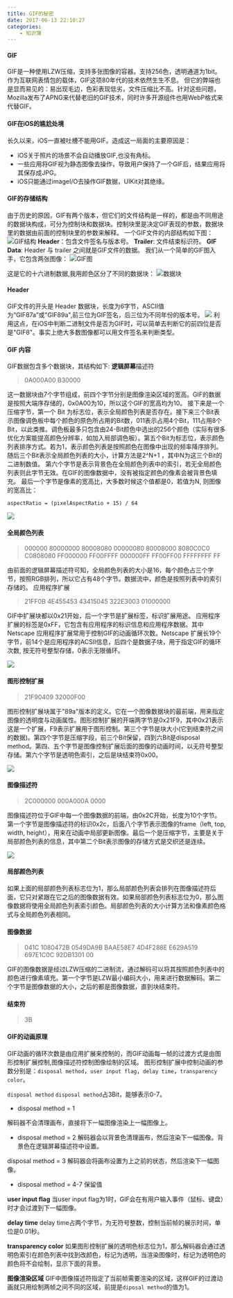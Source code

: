 ```yaml
---
title: GIF的秘密
date: 2017-06-13 22:10:27
categories: 
	- 知识簿
---
```

#### GIF

GIF是一种使用LZW压缩，支持多张图像的容器。支持256色，透明通道为1bit。作为互联网表情包的载体，GIF这项80年代的技术依然生生不息。
但它的弊端也是显而易见的：易出现毛边，色彩表现低劣，文件压缩比不高。针对这些问题，Mozilla发布了APNG来代替老旧的GIF技术，同时许多开源组件也用WebP格式来代替GIF。

#### GIF在iOS的尴尬处境

长久以来，iOS一直被吐槽不能用GIF。造成这一局面的主要原因是：

- iOS关于照片的场景不会自动播放GIF,也没有角标。
- 一些应用将GIF视为静态图像去操作，导致用户保持了一个GIF后，结果应用将其保存成JPG。
- iOS只能通过imageI/O去操作GIF数据，UIKit对其绝缘。

#### GIF的存储结构

由于历史的原因，GIF有两个版本，但它们的文件结构是一样的，都是由不同用途的数据块构成，可分为控制块和数据块。控制块里是决定GIF表现的参数，数据块里的数据由前面的控制块里的参数来解释。
一个GIF文件的内部结构如下图：
![GIF结构](http://oqepgj2jp.bkt.clouddn.com/gif%E7%9A%84%E7%A7%98%E5%AF%861.png)
**Header**：包含文件签名与版本号。
**Trailer**: 文件结束标识符。
**GIF Data**: Header 与 trailer 之间就是GIF文件的数据。
我们从一个简单的GIF图入手，它包含两张图像：
![GIF图](http://oqepgj2jp.bkt.clouddn.com/gif%E7%9A%84%E7%A7%98%E5%AF%868.gif
)

这是它的十六进制数据,我用颜色区分了不同的数据块：
![数据块](http://oqepgj2jp.bkt.clouddn.com/gif%E7%9A%84%E7%A7%98%E5%AF%862.png
)

#### Header

GIF文件的开头是 Header 数据块，长度为6字节，ASCII值为“GIF87a”或"GIF89a",前三位为GIF签名，后三位为不同年份的版本号。
![](http://oqepgj2jp.bkt.clouddn.com/gif%E7%9A%84%E7%A7%98%E5%AF%863.png
)
利用这点，在iOS中判断二进制文件是否为GIF时，可以简单去判断它的前四位是否是"GIF8"。事实上绝大多数图像都可以用文件签名来判断类型。

#### GIF 内容

GIF数据包含多个数据块，其结构如下:
**逻辑屏幕**描述符

> 0A000A00 B30000

这一数据块由7个字节组成，前四个字节分别是图像渲染区域的宽高。GIF的数据是按照大端序存储的，0x0A00为10，所以这个GIF的宽高均为10。
接下来是一个压缩字节，第一个 Bit 为标志位，表示全局颜色列表是否存在。接下来三个Bit表示图像调色板中每个颜色的原色所占用的Bit数，011表示占用4个Bit，111占用8个Bit，以此类推。调色板最多只包含由24-Bit颜色中选出的256个颜色（实际有很多优化方案能提高颜色分辨率，如加入局部调色板）。第五个Bit为标志位，表示颜色列表排序方式。若为1，表示颜色列表是按照颜色在图像中出现的频率降序排列。随后三个Bit表示全局颜色列表的大小，计算方法是2^N+1 ，其中N为这三个Bit的二进制数值。
第六个字节是表示背景色在全局颜色列表中的索引，若无全局颜色列表则此字节无效。在GIF的图像数据中，没有被指定颜色的像素会被背景色填充。
最后一个字节是像素的宽高比，大多数时候这个值都是0，若值为N, 则图像的宽高比：

```
aspectRatio = (pixelAspectRatio + 15) / 64
```
![](http://oqepgj2jp.bkt.clouddn.com/gif%E7%9A%84%E7%A7%98%E5%AF%864.png
)


#### 全局颜色列表

> 000000 80000000 80008080 00000080 80008000 8080C0C0 C0808080 FF000000 FF00FFFF 000000FF FF00FF00 FFFFFFFF FF

由前面的逻辑屏幕描述符可知，全局颜色列表的大小是16，每个颜色占三个字节，按照RGB排列，所以它占有48个字节。数据流中，颜色是按照列表中的索引存储的。
应用程序扩展

>21FF0B 4E455453 43415045 322E3003 01000000

GIF中扩展块都以0x21开始，后一个字节是扩展标签，标识扩展用途。
应用程序扩展的标签是0xFF，它包含有应用程序的标识信息和应用程序数据。其中 Netscape 应用程序扩展常用于控制GIF的动画循环次数。Netscape 扩展长19个字节，前14个是应用程序的ACSII信息，后四个是数据子块，用于指定GIF的循环次数, 按无符号整型存储，0表示无限循环。

![](http://oqepgj2jp.bkt.clouddn.com/gif%E7%9A%84%E7%A7%98%E5%AF%865.png
)


#### 图形控制扩展

> 21F90409 32000F00

图形控制扩展块属于"89a"版本的定义。它在一个图像数据块的最前端，用来指定图像的透明度与动画属性。图形控制扩展的开端两字节是0x21F9，其中0x21表示这是一个扩展，F9表示扩展用于图形控制。第三个字节是块大小(它到结束符之间的数据)。第四个字节是压缩字段，前三个Bit保留，四到六Bit是disposal method。第四、五个字节是图像控制扩展后面的图像的动画时间，以无符号整型存储。第六个字节是透明色索引，之后是块结束符0x00。

![](http://oqepgj2jp.bkt.clouddn.com/gif%E7%9A%84%E7%A7%98%E5%AF%866.png
)


#### 图像描述符

> 2C000000 000A000A 0000

图像描述符位于GIF中每一个图像数据的前端，由0x2C开始，长度为10个字节。第一个字节是图像描述符的标识0x2c，后面八个字节表示图像的frame（left, top, width, height），用来在动画中局部更新图像。最后一个是压缩字节，主要是关于局部颜色列表的信息，其中第二个Bit表示图像的存储方式是交织还是连续。

![](http://oqepgj2jp.bkt.clouddn.com/gif%E7%9A%84%E7%A7%98%E5%AF%867.png
)

#### 局部颜色列表

如果上面的局部颜色列表标志位为1，那么局部颜色列表会排列在图像描述符后面，它只对紧跟在它之后的图像数据有效。如果局部颜色列表标志位为0，那么图像数据将使用全局颜色列表索引颜色。局部颜色列表的大小计算方法和像素颜色格式与全局颜色列表相同。

#### 图像数据

> 041C 1080472B 0549DA9B BAAE58E7 4D4F288E E629A519 697E1C0C 92DB1301 00

GIF的图像数据是经过LZW压缩的二进制流，通过解码可以将其按照颜色列表中的颜色进行像素填充。第一个字节是LZW最小编码大小，用来进行数据解码。第二个字节是图像数据的大小，之后的都是图像数据，直到块结束符。

#### 结束符

> 3B

#### GIF的动画原理

GIF动画的循环次数是由应用扩展来控制的，而GIF动画每一帧的过渡方式是由图形控制扩展控制,图像描述符控制图像绘制的区域。
图形控制扩展中控制动画的参数分别是：`disposal method`，`user input flag`，`delay time`，`transparency color`。

`disposal method`
`disposal method`占3Bit，能够表示0-7。

- disposal method = 1

解码器不会清理画布，直接将下一幅图像渲染上一幅图像上。

- disposal method = 2
解码器会以背景色清理画布，然后渲染下一幅图像。背景色在逻辑屏幕描述符中设置。

disposal method = 3
解码器会将画布设置为上之前的状态，然后渲染下一幅图像。

- disposal method = 4-7
保留值

**user input flag**
当user input flag为1时，GIF会在有用户输入事件（鼠标、键盘）时才会过渡到下一幅图像。

**delay time**
delay time占两个字节，为无符号整数，控制当前帧的展示时间，单位是0.01秒。

**transparency color**
如果图形控制扩展的透明色标志位为1，那么解码器会通过透明色索引在颜色列表中找到改颜色，标记为透明，当渲染图像时，标记为透明色的颜色将不会绘制，显示下面的背景。

**图像渲染区域**
GIF中图像描述符指定了当前帧需要渲染的区域，这样GIF的过渡动画就只用绘制两帧之间不同的区域，前提是`diposal method`的值为1。


